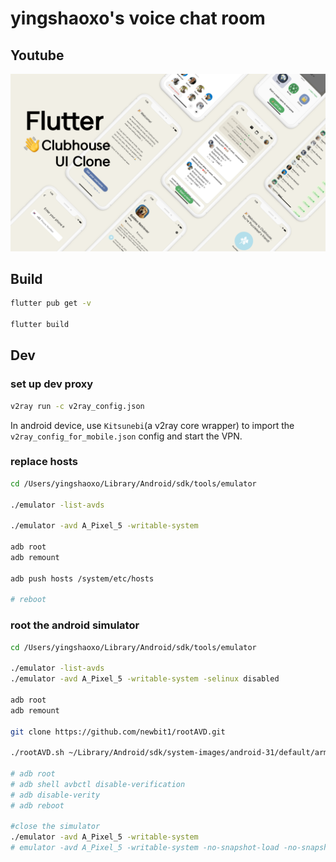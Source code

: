 # yingshaoxo's voice chat room

## Youtube
<p align="center">
 <img src="readme/youtube.png" width='1024'/>
</p>

## Build
```bash
flutter pub get -v

flutter build
```

## Dev
### set up dev proxy
```bash
v2ray run -c v2ray_config.json
```

In android device, use `Kitsunebi`(a v2ray core wrapper) to import the `v2ray_config_for_mobile.json` config and start the VPN.

### replace hosts
```bash
cd /Users/yingshaoxo/Library/Android/sdk/tools/emulator

./emulator -list-avds

./emulator -avd A_Pixel_5 -writable-system

adb root
adb remount

adb push hosts /system/etc/hosts

# reboot
```

### root the android simulator
```bash
cd /Users/yingshaoxo/Library/Android/sdk/tools/emulator

./emulator -list-avds
./emulator -avd A_Pixel_5 -writable-system -selinux disabled

adb root
adb remount

git clone https://github.com/newbit1/rootAVD.git

./rootAVD.sh ~/Library/Android/sdk/system-images/android-31/default/arm64-v8a/ramdisk.img

# adb root
# adb shell avbctl disable-verification
# adb disable-verity
# adb reboot

#close the simulator
./emulator -avd A_Pixel_5 -writable-system
# emulator -avd A_Pixel_5 -writable-system -no-snapshot-load -no-snapshot-save -no-snapshot -no-snapstorage 
```